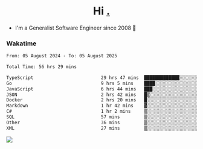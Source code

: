 <h1 align="center">Hi <a href="https://www.hackerrank.com/erasmosaraujo">.</a></h1>
 
- I'm a Generalist Software Engineer  since 2008 🚀
<!--  
<p align="left">
  <a href="https://github.com/erasmosoares/github-readme-stats">
    <img
      align="center"
      src="https://github-readme-stats.vercel.app/api/top-langs/?username=erasmosoares&theme=radical&layout=compact"
    />
  </a>
  <a href="https://github.com/erasmosoares/github-readme-stats">
    [![Harlok's WakaTime stats](https://github-readme-stats.vercel.app/api/wakatime?username=ffflabs)](https://github.com/anuraghazra/github-readme-stats)
  </a>
</p>

<!--
 ### Repo 
 
<p align="left">
 <a href="https://github.com/erasmosoares/github-readme-stats">
    <img
      align="center"
      height="165"
      src="https://github-readme-stats.vercel.app/api/pin?username=erasmosoares&repo=sample-node&title_color=fff&icon_color=f9f9f9&text_color=9f9f9f&bg_color=151515"
    />
  </a>
  <a href="https://github.com/erasmosoares/github-readme-stats">
    <img
      align="center"
      height="165"
      src="https://github-readme-stats.vercel.app/api/pin?username=erasmosoares&repo=sample-node&title_color=fff&icon_color=f9f9f9&text_color=9f9f9f&bg_color=151515"
    />
  </a>
</p>
-->

 ### Wakatime 

<!--START_SECTION:waka-->

```txt
From: 05 August 2024 - To: 05 August 2025

Total Time: 56 hrs 29 mins

TypeScript                         29 hrs 47 mins  █████████████░░░░░░░░░░░░   52.18 %
Go                                 9 hrs 5 mins    ████░░░░░░░░░░░░░░░░░░░░░   15.92 %
JavaScript                         6 hrs 44 mins   ███░░░░░░░░░░░░░░░░░░░░░░   11.82 %
JSON                               2 hrs 42 mins   █▒░░░░░░░░░░░░░░░░░░░░░░░   04.76 %
Docker                             2 hrs 20 mins   █░░░░░░░░░░░░░░░░░░░░░░░░   04.10 %
Markdown                           1 hr 42 mins    ▓░░░░░░░░░░░░░░░░░░░░░░░░   03.00 %
C#                                 1 hr 2 mins     ▒░░░░░░░░░░░░░░░░░░░░░░░░   01.83 %
SQL                                57 mins         ▒░░░░░░░░░░░░░░░░░░░░░░░░   01.68 %
Other                              36 mins         ▒░░░░░░░░░░░░░░░░░░░░░░░░   01.06 %
XML                                27 mins         ▒░░░░░░░░░░░░░░░░░░░░░░░░   00.80 %
```

<!--END_SECTION:waka-->

![](https://komarev.com/ghpvc/?username=erasmosoares&color=brightgreen)

